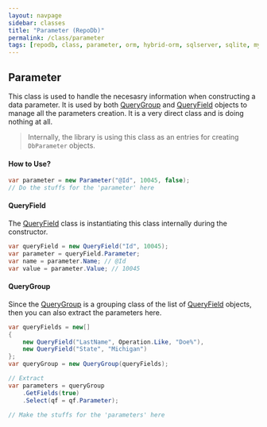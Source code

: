 ```yaml
---
layout: navpage
sidebar: classes
title: "Parameter (RepoDb)"
permalink: /class/parameter
tags: [repodb, class, parameter, orm, hybrid-orm, sqlserver, sqlite, mysql, postgresql]
---
```


## Parameter

This class is used to handle the necesasry information when constructing a data parameter. It is used by both [QueryGroup](/class/querygroup) and [QueryField](/class/queryfield) objects to manage all the parameters creation. It is a very direct class and is doing nothing at all.

> Internally, the library is using this class as an entries for creating `DbParameter` objects.

#### How to Use?

```csharp
var parameter = new Parameter("@Id", 10045, false);
// Do the stuffs for the 'parameter' here
```

#### QueryField

The [QueryField](/class/queryfield) class is instantiating this class internally during the constructor.

```csharp
var queryField = new QueryField("Id", 10045);
var parameter = queryField.Parameter;
var name = parameter.Name; // @Id
var value = parameter.Value; // 10045
```

#### QueryGroup

Since the [QueryGroup](/class/querygroup) is a grouping class of the list of [QueryField](/class/queryfield) objects, then you can also extract the parameters here.

```csharp
var queryFields = new[]
{
    new QueryField("LastName", Operation.Like, "Doe%"),
    new QueryField("State", "Michigan")
};
var queryGroup = new QueryGroup(queryFields);

// Extract
var parameters = queryGroup
    .GetFields(true)
    .Select(qf = qf.Parameter);

// Make the stuffs for the 'parameters' here
```

